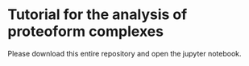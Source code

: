# Tutorial for the analysis of proteoform complexes

Please download this entire repository and open the jupyter notebook.
